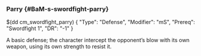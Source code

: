 ### Parry {#BaM-s-swordfight-parry}

$(dd cm_swordfight_parry)
{ "Type": "Defense",
	"Modifier": "mS",
	"Prereq": "Swordfight 1",
	"DR": "-1"
}

A basic defense; the character intercept the opponent’s blow with
its own weapon, using its own strength to resist it.
